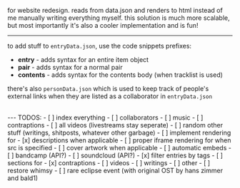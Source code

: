 for website redesign. 
reads from data.json and renders to html instead of me manually writing everything myself. 
this solution is much more scalable, but most importantly it's also a cooler implementation and is fun!

---
to add stuff to `entryData.json`, use the code snippets prefixes:
 - **entry** - adds syntax for an entire item object
 - **pair** - adds syntax for a normal pair
 - **contents** - adds syntax for the contents body (when tracklist is used)

there's also `personData.json` which is used to keep track of people's external links when they are listed as a collaborator in `entryData.json`

<br>  
---
TODOS:
- [ ] index everything
    - [ ] collaborators
    - [ ] music
    - [ ] contraptions
    - [ ] all videos (livestreams stay seperate)
    - [ ] random other stuff (writings, shitposts, whatever other garbage)
- [ ] implement rendering for
    - [x] descriptions when applicable
    - [ ] proper iframe rendering for when src is specified
    - [ ] cover artwork when applicable
    - [ ] automatic embeds
        - [ ] bandcamp (API?)
        - [ ] soundcloud (API?)
- [x] filter entries by tags
- [ ] sections for
    - [x] contraptions
    - [ ] videos
    - [ ] writings
    - [ ] other
- [ ] restore whimsy
- [ ] rare eclipse event (with original OST by hans zimmer and bald1)



